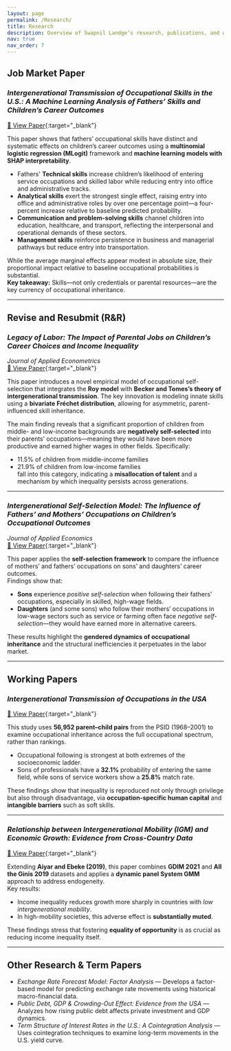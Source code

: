```yaml
---
layout: page
permalink: /Research/
title: Research
description: Overview of Swapnil Landge’s research, publications, and working papers on intergenerational mobility, inequality, and applied econometrics.
nav: true
nav_order: 7
---
```


## Job Market Paper

### *Intergenerational Transmission of Occupational Skills in the U.S.: A Machine Learning Analysis of Fathers’ Skills and Children’s Career Outcomes*  
[📄 View Paper](https://drive.google.com/file/d/1AZLXEJ62HtWZUdsKd4qTyatrnYCL0KD8/view?usp=drive_link){:target="_blank"}

This paper shows that fathers’ occupational skills have distinct and systematic effects on children’s career outcomes using a **multinomial logistic regression (MLogit)** framework and **machine learning models with SHAP interpretability**.  
- Fathers' **Technical skills** increase children’s likelihood of entering service occupations and skilled labor while reducing entry into office and administrative tracks.  
- **Analytical skills** exert the strongest single effect, raising entry into office and administrative roles by over one percentage point—a four-percent increase relative to baseline predicted probability.  
- **Communication and problem-solving skills** channel children into education, healthcare, and transport, reflecting the interpersonal and operational demands of these sectors.  
- **Management skills** reinforce persistence in business and managerial pathways but reduce entry into transportation.

While the average marginal effects appear modest in absolute size, their proportional impact relative to baseline occupational probabilities is substantial.  
**Key takeaway:** Skills—not only credentials or parental resources—are the key currency of occupational inheritance.

---

## Revise and Resubmit (R&R)

### *Legacy of Labor: The Impact of Parental Jobs on Children’s Career Choices and Income Inequality*  
*Journal of Applied Econometrics*  
[📄 View Paper](https://papers.ssrn.com/sol3/papers.cfm?abstract_id=5083029){:target="_blank"}

This paper introduces a novel empirical model of occupational self-selection that integrates the **Roy model** with **Becker and Tomes’s theory of intergenerational transmission**. The key innovation is modeling innate skills using a **bivariate Fréchet distribution**, allowing for asymmetric, parent-influenced skill inheritance.

The main finding reveals that a significant proportion of children from middle- and low-income backgrounds are **negatively self-selected** into their parents’ occupations—meaning they would have been more productive and earned higher wages in other fields. Specifically:  
- 11.5% of children from middle-income families  
- 21.9% of children from low-income families  
fall into this category, indicating a **misallocation of talent** and a mechanism by which inequality persists across generations.

---

### *Intergenerational Self-Selection Model: The Influence of Fathers’ and Mothers’ Occupations on Children’s Occupational Outcomes*  
*Journal of Applied Economics*  
[📄 View Paper](https://drive.google.com/file/d/1ZucPXfmXhHHPeG1p6k0T4fCgtn8CKQ4G/view?usp=drive_link){:target="_blank"}

This paper applies the **self-selection framework** to compare the influence of mothers’ and fathers’ occupations on sons’ and daughters’ career outcomes.  
Findings show that:  
- **Sons** experience *positive self-selection* when following their fathers’ occupations, especially in skilled, high-wage fields.  
- **Daughters** (and some sons) who follow their mothers’ occupations in low-wage sectors such as service or farming often face *negative self-selection*—they would have earned more in alternative careers.

These results highlight the **gendered dynamics of occupational inheritance** and the structural inefficiencies it perpetuates in the labor market.

---

## Working Papers

### *Intergenerational Transmission of Occupations in the USA*  
[📄 View Paper](https://papers.ssrn.com/sol3/papers.cfm?abstract_id=4919255){:target="_blank"}

This study uses **56,952 parent–child pairs** from the PSID (1968–2001) to examine occupational inheritance across the full occupational spectrum, rather than rankings.  
- Occupational following is strongest at both extremes of the socioeconomic ladder.  
- Sons of professionals have a **32.1%** probability of entering the same field, while sons of service workers show a **25.8%** match rate.  

These findings show that inequality is reproduced not only through privilege but also through disadvantage, via **occupation-specific human capital** and **intangible barriers** such as soft skills.

---

### *Relationship between Intergenerational Mobility (IGM) and Economic Growth: Evidence from Cross-Country Data*  
[📄 View Paper](https://papers.ssrn.com/sol3/papers.cfm?abstract_id=4919306){:target="_blank"}

Extending **Aiyar and Ebeke (2019)**, this paper combines **GDIM 2021** and **All the Ginis 2019** datasets and applies a **dynamic panel System GMM** approach to address endogeneity.  
Key results:  
- Income inequality reduces growth more sharply in countries with *low intergenerational mobility*.  
- In high-mobility societies, this adverse effect is **substantially muted**.  

These findings stress that fostering **equality of opportunity** is as crucial as reducing income inequality itself.

---

## Other Research & Term Papers

- *Exchange Rate Forecast Model: Factor Analysis* — Develops a factor-based model for predicting exchange rate movements using historical macro-financial data.  
- *Public Debt, GDP & Crowding-Out Effect: Evidence from the USA* — Analyzes how rising public debt affects private investment and GDP dynamics.  
- *Term Structure of Interest Rates in the U.S.: A Cointegration Analysis* — Uses cointegration techniques to examine long-term movements in the U.S. yield curve.
